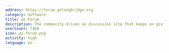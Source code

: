 ```yaml
---
address: https://forum.golangbridge.org
category: Software
title: Go Forum
description: The community-driven Go discussion site that keeps on giving
userCount: 7468
icon: go-forum.png
activity: high
language: en
---
```

